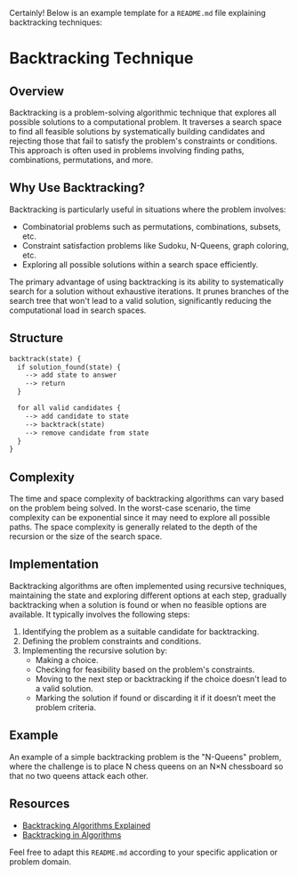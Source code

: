 Certainly! Below is an example template for a `README.md` file explaining backtracking techniques:

# Backtracking Technique

## Overview
Backtracking is a problem-solving algorithmic technique that explores all possible solutions to a computational problem. It traverses a search space to find all feasible solutions by systematically building candidates and rejecting those that fail to satisfy the problem's constraints or conditions. This approach is often used in problems involving finding paths, combinations, permutations, and more.

## Why Use Backtracking?
Backtracking is particularly useful in situations where the problem involves:

- Combinatorial problems such as permutations, combinations, subsets, etc.
- Constraint satisfaction problems like Sudoku, N-Queens, graph coloring, etc.
- Exploring all possible solutions within a search space efficiently.

The primary advantage of using backtracking is its ability to systematically search for a solution without exhaustive iterations. It prunes branches of the search tree that won't lead to a valid solution, significantly reducing the computational load in search spaces.

## Structure
```txt
backtrack(state) {
  if solution_found(state) {
    --> add state to answer
    --> return
  }

  for all valid candidates {
    --> add candidate to state
    --> backtrack(state)
    --> remove candidate from state
  }
}
```
## Complexity
The time and space complexity of backtracking algorithms can vary based on the problem being solved. In the worst-case scenario, the time complexity can be exponential since it may need to explore all possible paths. The space complexity is generally related to the depth of the recursion or the size of the search space.

## Implementation
Backtracking algorithms are often implemented using recursive techniques, maintaining the state and exploring different options at each step, gradually backtracking when a solution is found or when no feasible options are available. It typically involves the following steps:

1. Identifying the problem as a suitable candidate for backtracking.
2. Defining the problem constraints and conditions.
3. Implementing the recursive solution by:
    - Making a choice.
    - Checking for feasibility based on the problem's constraints.
    - Moving to the next step or backtracking if the choice doesn't lead to a valid solution.
    - Marking the solution if found or discarding it if it doesn’t meet the problem criteria.

## Example
An example of a simple backtracking problem is the "N-Queens" problem, where the challenge is to place N chess queens on an N×N chessboard so that no two queens attack each other.

## Resources
- [Backtracking Algorithms Explained](https://www.geeksforgeeks.org/backtracking-algorithms/)
- [Backtracking in Algorithms](https://en.wikipedia.org/wiki/Backtracking)

Feel free to adapt this `README.md` according to your specific application or problem domain.
